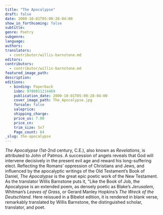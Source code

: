 ```yaml
---
title: "The Apocalypse"
draft: false
date: 2000-10-01T05:00:28-04:00
show_in_forthcoming: false
subtitle:
genre: Poetry
subgenre:
language:
authors:
translators:
  - contributor/willis-barnstone.md
editors:
contributors:
  - contributor/willis-barnstone.md
featured_image_path:
description:
editions:
  - binding: Paperback
    isbn: 9780811214469
    publication_date: 2000-10-01T05:00:28-04:00
    cover_image_path: The_Apocalypse.jpg
    forsale: false
    saleprice:
    shipping_charge:
    price_us: 7.00
    price_cn:
    trim_size: 5x7
    Page_count: 64
_slug: the-apocalypse
---
```


_The Apocalypse_ (1st-2nd century, C.E.), also known as _Revelations_, is attributed to John of Patmos. A succession of angels reveals that God will intervene decisively in the present evil age and reward his long-suffering elect. Reflecting the Romans’ oppression of Christians and Jews, and influenced by the apocalyptic writings of the Old Testament’s Book of Daniel, _The Apocalypse_ is the great epic poetic work of the New Testament. As the translator Willis Barnstone puts it, "Like the Book of Job, the Apocalypse is an extended poem, as densely poetic as Blake’s _Jerusalem_, Whitman’s _Leaves of Grass_, or Gerard Manley Hopkins’s _The Wreck of the Deutschland_. Here reissued in a Bibelot edition, it is rendered in blank verse, remarkably translated by Willis Barnstone, the distinguished scholar, translator, and poet.

